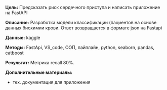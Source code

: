 **Цель:**
Предсказать риск сердечного приступа и написать приложение на FastAPI

**Описание:** 
Разработка модели классификации (пациентов на основе данных биохимии крови.
Ответ возвращается в формате json на Fastapi

**Данные:** kaggle

**Методы:** FastApi, VS_code, ООП, пайплайн, python, seaborn, pandas, catboost

**Результат:** Метрика recall 80%.

**Дополнительные материалы:**
- тех. документация для приложения
